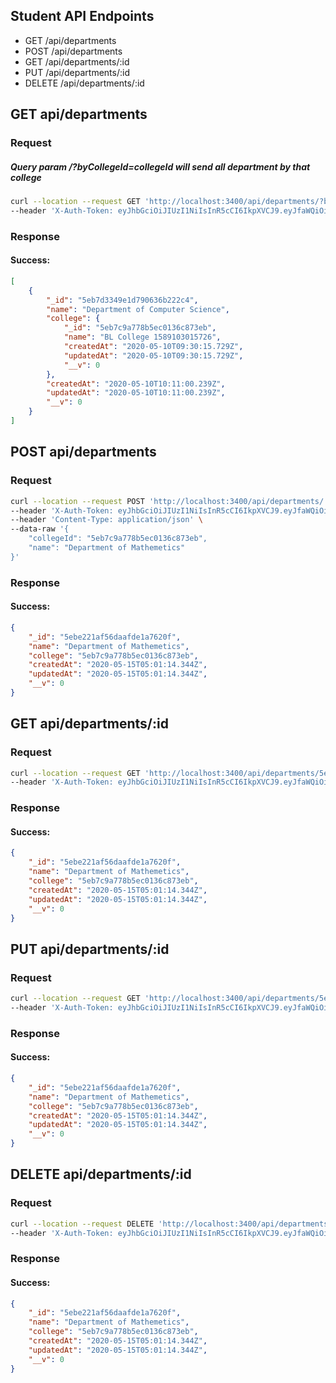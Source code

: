 ## Student API Endpoints
* GET /api/departments
* POST /api/departments
* GET /api/departments/:id
* PUT /api/departments/:id
* DELETE /api/departments/:id


## GET api/departments
### Request
##### Query param /?byCollegeId=collegeId will send all department by that college
```sh
curl --location --request GET 'http://localhost:3400/api/departments/?byCollegeId=5eb7c9a778b5ec0136c873eb' \
--header 'X-Auth-Token: eyJhbGciOiJIUzI1NiIsInR5cCI6IkpXVCJ9.eyJfaWQiOiI1ZWI2ODk5YWJjM2IxMjk1YTUxNDc3ZjIiLCJuYW1lIjoiUlIgZmdmZyIsImVtYWlsIjoicmV6MXNkMkBlbS5jb20iLCJpYXQiOjE1ODkwMjU1NTR9.yL3jPpixJ-f2rcD3iK1Gb6a-7BriTbFRECutEGfHMV8'
```

### Response

#### Success:
```json
[
    {
        "_id": "5eb7d3349e1d790636b222c4",
        "name": "Department of Computer Science",
        "college": {
            "_id": "5eb7c9a778b5ec0136c873eb",
            "name": "BL College 1589103015726",
            "createdAt": "2020-05-10T09:30:15.729Z",
            "updatedAt": "2020-05-10T09:30:15.729Z",
            "__v": 0
        },
        "createdAt": "2020-05-10T10:11:00.239Z",
        "updatedAt": "2020-05-10T10:11:00.239Z",
        "__v": 0
    }
]
```

## POST api/departments
### Request
```sh
curl --location --request POST 'http://localhost:3400/api/departments/' \
--header 'X-Auth-Token: eyJhbGciOiJIUzI1NiIsInR5cCI6IkpXVCJ9.eyJfaWQiOiI1ZWI2ODk5YWJjM2IxMjk1YTUxNDc3ZjIiLCJuYW1lIjoiUlIgZmdmZyIsImVtYWlsIjoicmV6MXNkMkBlbS5jb20iLCJpYXQiOjE1ODkwMjU1NTR9.yL3jPpixJ-f2rcD3iK1Gb6a-7BriTbFRECutEGfHMV8' \
--header 'Content-Type: application/json' \
--data-raw '{
	"collegeId": "5eb7c9a778b5ec0136c873eb",
	"name": "Department of Mathemetics"
}'
```

### Response

#### Success:
```json
{
    "_id": "5ebe221af56daafde1a7620f",
    "name": "Department of Mathemetics",
    "college": "5eb7c9a778b5ec0136c873eb",
    "createdAt": "2020-05-15T05:01:14.344Z",
    "updatedAt": "2020-05-15T05:01:14.344Z",
    "__v": 0
}
```

## GET api/departments/:id
### Request
```sh
curl --location --request GET 'http://localhost:3400/api/departments/5ebe221af56daafde1a7620f' \
--header 'X-Auth-Token: eyJhbGciOiJIUzI1NiIsInR5cCI6IkpXVCJ9.eyJfaWQiOiI1ZWI2ODk5YWJjM2IxMjk1YTUxNDc3ZjIiLCJuYW1lIjoiUlIgZmdmZyIsImVtYWlsIjoicmV6MXNkMkBlbS5jb20iLCJpYXQiOjE1ODkwMjU1NTR9.yL3jPpixJ-f2rcD3iK1Gb6a-7BriTbFRECutEGfHMV8'
```

### Response

#### Success:
```json
{
    "_id": "5ebe221af56daafde1a7620f",
    "name": "Department of Mathemetics",
    "college": "5eb7c9a778b5ec0136c873eb",
    "createdAt": "2020-05-15T05:01:14.344Z",
    "updatedAt": "2020-05-15T05:01:14.344Z",
    "__v": 0
}
```

## PUT api/departments/:id
### Request
```sh
curl --location --request GET 'http://localhost:3400/api/departments/5ebe221af56daafde1a7620f' \
--header 'X-Auth-Token: eyJhbGciOiJIUzI1NiIsInR5cCI6IkpXVCJ9.eyJfaWQiOiI1ZWI2ODk5YWJjM2IxMjk1YTUxNDc3ZjIiLCJuYW1lIjoiUlIgZmdmZyIsImVtYWlsIjoicmV6MXNkMkBlbS5jb20iLCJpYXQiOjE1ODkwMjU1NTR9.yL3jPpixJ-f2rcD3iK1Gb6a-7BriTbFRECutEGfHMV8'
```

### Response

#### Success:
```json
{
    "_id": "5ebe221af56daafde1a7620f",
    "name": "Department of Mathemetics",
    "college": "5eb7c9a778b5ec0136c873eb",
    "createdAt": "2020-05-15T05:01:14.344Z",
    "updatedAt": "2020-05-15T05:01:14.344Z",
    "__v": 0
}
```



## DELETE api/departments/:id
### Request
```sh
curl --location --request DELETE 'http://localhost:3400/api/departments/5ebe221af56daafde1a7620f' \
--header 'X-Auth-Token: eyJhbGciOiJIUzI1NiIsInR5cCI6IkpXVCJ9.eyJfaWQiOiI1ZWI2ODk5YWJjM2IxMjk1YTUxNDc3ZjIiLCJuYW1lIjoiUlIgZmdmZyIsImVtYWlsIjoicmV6MXNkMkBlbS5jb20iLCJpYXQiOjE1ODkwMjU1NTR9.yL3jPpixJ-f2rcD3iK1Gb6a-7BriTbFRECutEGfHMV8'
```

### Response

#### Success:
```json
{
    "_id": "5ebe221af56daafde1a7620f",
    "name": "Department of Mathemetics",
    "college": "5eb7c9a778b5ec0136c873eb",
    "createdAt": "2020-05-15T05:01:14.344Z",
    "updatedAt": "2020-05-15T05:01:14.344Z",
    "__v": 0
}
```
